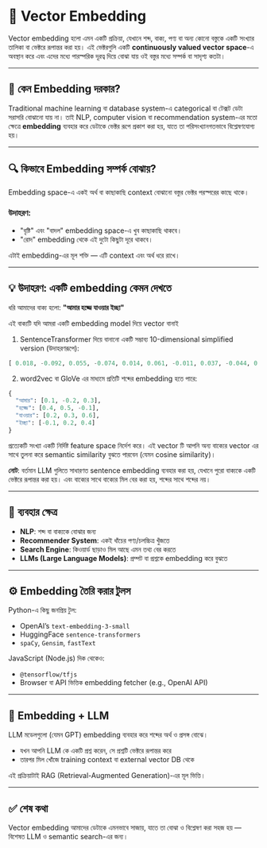 # 🧠 Vector Embedding

Vector embedding হলো এমন একটি প্রক্রিয়া, যেখানে শব্দ, বাক্য, পণ্য বা অন্য কোনো বস্তুকে একটি সংখ্যার তালিকা বা ভেক্টরে রূপান্তর করা হয়। এই ভেক্টরগুলি একটি **continuously valued vector space**-এ অবস্থান করে এবং এদের মধ্যে পারস্পরিক দূরত্ব দিয়ে বোঝা যায় ওই বস্তুর মধ্যে সম্পর্ক বা সাদৃশ্য কতটা।

---

## 🎯 কেন Embedding দরকার?

Traditional machine learning বা database system-এ categorical বা টেক্সট ডেটা সরাসরি বোঝানো যায় না। তাই NLP, computer vision বা recommendation system-এর মতো ক্ষেত্রে **embedding** ব্যবহার করে ডেটাকে ভেক্টর রূপে প্রকাশ করা হয়, যাতে তা পরিসংখ্যানগতভাবে বিশ্লেষণযোগ্য হয়।

---

## 🔍 কিভাবে Embedding সম্পর্ক বোঝায়?

Embedding space-এ একই অর্থ বা কাছাকাছি context বোঝানো বস্তুর ভেক্টর পরস্পরের কাছে থাকে।

### উদাহরণ:

- "বৃষ্টি" এবং "বাদল" embedding space-এ খুব কাছাকাছি থাকবে।
- "রোদ" embedding থেকে এই দুটো কিছুটা দূরে থাকবে।

এটাই embedding-এর মূল শক্তি — এটি context এবং অর্থ ধরে রাখে।

---

## 💡 উদাহরণ: একটি embedding কেমন দেখতে

ধরি আমাদের বাক্য হলো:
**"আমার হজ্জে যাওয়ার ইচ্ছা"**

এই বাক্যটি যদি আমরা একটি embedding model দিয়ে vector বানাই

1. SentenceTransformer দিয়ে বানানো একটি সম্ভাব্য 10-dimensional simplified version (উদাহরণরূপে):

```python
[ 0.018, -0.092, 0.055, -0.074, 0.014, 0.061, -0.011, 0.037, -0.044, 0.008 ]
```

2. word2vec বা GloVe এর মাধ্যমে প্রতিটি শব্দের embedding হতে পারে:

```python
{
  "আমার": [0.1, -0.2, 0.3],
  "হজ্জে": [0.4, 0.5, -0.1],
  "যাওয়ার": [0.2, 0.3, 0.6],
  "ইচ্ছা": [-0.1, 0.2, 0.4]
}
```

প্রত্যেকটি সংখ্যা একটি নির্দিষ্ট feature space নির্দেশ করে। এই vector টি আপনি অন্য বাক্যের vector এর সাথে তুলনা করে semantic similarity বুঝতে পারবেন (যেমন cosine similarity)।

**নোট**: বর্তমান LLM গুলিতে সাধারণত sentence embedding ব্যবহার করা হয়, যেখানে পুরো বাক্যকে একটি ভেক্টরে রূপান্তর করা হয়। এবং বাক্যের সাথে বাক্যের মিল বের করা হয়, শব্দের সাথে শব্দের নয়।

---

## 🧪 ব্যবহার ক্ষেত্র

- **NLP**: শব্দ বা বাক্যকে বোঝার জন্য
- **Recommender System**: একই ধাঁচের পণ্য/চলচ্চিত্র খুঁজতে
- **Search Engine**: কিওয়ার্ড ছাড়াও মিল আছে এমন তথ্য বের করতে
- **LLMs (Large Language Models)**: প্রম্পট বা প্রশ্নকে embedding করে বুঝতে

---

## ⚙️ Embedding তৈরি করার টুলস

Python-এ কিছু জনপ্রিয় টুল:

- OpenAI’s `text-embedding-3-small`
- HuggingFace `sentence-transformers`
- `spaCy`, `Gensim`, `fastText`

JavaScript (Node.js) দিক থেকেও:

- `@tensorflow/tfjs`
- Browser বা API ভিত্তিক embedding fetcher (e.g., OpenAI API)

---

## 🔗 Embedding + LLM

LLM মডেলগুলো (যেমন GPT) embedding ব্যবহার করে শব্দের অর্থ ও প্রসঙ্গ বোঝে।

- যখন আপনি LLM কে একটি প্রশ্ন করেন, সে প্রশ্নটি ভেক্টরে রূপান্তর করে
- তারপর মিল খোঁজে training context বা external vector DB থেকে

এই প্রক্রিয়াটাই RAG (Retrieval-Augmented Generation)-এর মূল ভিত্তি।

---

## ✅ শেষ কথা

Vector embedding আমাদের ডেটাকে এমনভাবে সাজায়, যাতে তা বোঝা ও বিশ্লেষণ করা সহজ হয় — বিশেষত LLM ও semantic search-এর জন্য।
